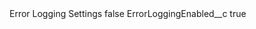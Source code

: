 <CustomMetadata xmlns="http://soap.sforce.com/2006/04/metadata">
    <label>Error Logging Settings</label>
    <protected>false</protected>
    <values>
        <field>ErrorLoggingEnabled__c</field>
        <value>true</value>
    </values>
</CustomMetadata>